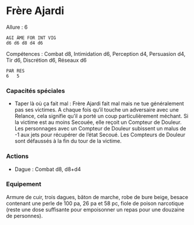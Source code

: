 # Frère Ajardi

Allure : 6

    AGI ÂME FOR INT VIG
    d6 d6 d8 d4 d6

Compétences : Combat d8, Intimidation
d6, Perception d4, Persuasion d4, Tir d6,
Discrétion d6, Réseaux d6

	PAR	RES
    6   5
    
### Capacités spéciales
- Taper là où ça fait mal : Frère Ajardi fait
mal mais ne tue généralement pas ses
victimes. A chaque fois qu’il touche un
adversaire avec une Relance, cela signifie
qu’il a porté un coup particulièrement méchant.
Si la victime est au moins Secouée,
elle reçoit un Compteur de Douleur. Les
personnages avec un Compteur de Douleur
subissent un malus de -1 aux jets pour
récupérer de l’état Secoué. Les Compteurs
de Douleur sont défaussés à la fin du tour
de la victime.

### Actions
- Dague : Combat d8, d8+d4

### Equipement
Armure de cuir, trois dagues, bâton de marche, robe de bure beige, besace contenant une perle de 100 pa, 26 pa et 58 pc, fiole de poison narcotique (reste une dose suffisante pour empoisonner un repas pour une douzaine de personnes).
